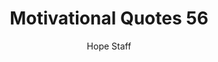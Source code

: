 ---
image: /assets/img/mq/mq_56_terkeurst.png
title: Motivational Quotes 56
categories:
  - Motivational Quotes
author: Hope Staff
notes: Motivational Quotes 56
embed: >-
  EMBED_GOES_HERE
transcript: >-
  SOME LINES OF TEXT START HERE
---
